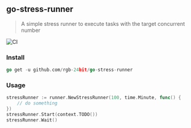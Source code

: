 ## go-stress-runner

> A simple stress runner to execute tasks with the target concurrent number

![CI](https://github.com/rgb-24bit/go-stress-runner/workflows/CI/badge.svg)

### Install

```go
go get -u github.com/rgb-24bit/go-stress-runner
```

### Usage

```go
stressRunner := runner.NewStressRunner(100, time.Minute, func() {
	// do something
})
stressRunner.Start(context.TODO())
stressRunner.Wait()
```

